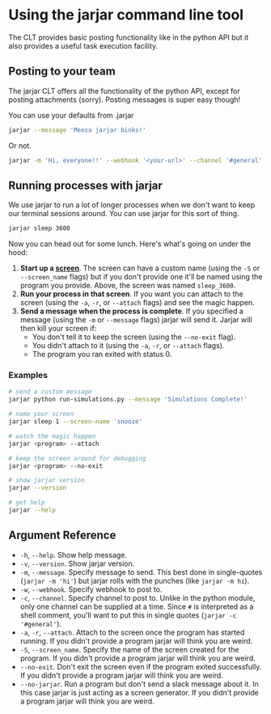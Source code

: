 # Using the jarjar command line tool

The CLT provides basic posting functionality like in the python API but it also provides a useful task execution facility.

## Posting to your team

The jarjar CLT offers all the functionality of the python API, except for posting attachments (sorry). Posting messages is super easy though!


You can use your defaults from .jarjar
```sh
jarjar --message 'Meesa jarjar binks!'
```

Or not.

```sh
jarjar -m 'Hi, everyone!!' --webhook '<your-url>' --channel '#general'
```

## Running processes with jarjar

We use jarjar to run a lot of longer processes when we don't want to keep our terminal sessions around. You can use jarjar for this sort of thing.

```sh
jarjar sleep 3600
```

Now you can head out for some lunch. Here's what's going on under the hood:

1. **Start up a [screen](https://www.gnu.org/software/screen/)**. The screen can have a custom name (using the `-S` or  `--screen_name` flags) but if you don't provide one it'll be named using the program you provide. Above, the screen was named `sleep_3600`.
2. **Run your process in that screen**. If you want you can attach to the screen (using the `-a`, `-r`, or  `--attach` flags) and see the magic happen.
3. **Send a message when the process is complete**. If you specified a message (using the `-m` or  `--message` flags) jarjar will send it. Jarjar will then kill your screen if:
    * You don't tell it to keep the screen (using the `--no-exit` flag).
    * You didn't attach to it (using the `-a`, `-r`, or  `--attach` flags).
    * The program you ran exited with status 0.

### Examples

```sh
# send a custom message
jarjar python run-simulations.py --message 'Simulations Complete!'

# name your screen
jarjar sleep 1 --screen-name 'snooze'

# watch the magic happen
jarjar <program> --attach

# keep the screen around for debugging
jarjar <program> --no-exit

# show jarjar version
jarjar --version

# get help
jarjar --help
```

## Argument Reference

- `-h`, `--help`. Show help message.
- `-v`, `--version`. Show jarjar version.
- `-m`, `--message`. Specify message to send. This best done in single-quotes (`jarjar -m 'hi'`) but jarjar rolls with the punches (like `jarjar -m hi`).
- `-w`, `--webhook`. Specify webhook to post to.
- `-c`, `--channel`. Specify channel to post to. Unlike in the python module, only one channel can be supplied at a time. Since `#` is interpreted as a shell comment, you'll want to put this in single quotes (`jarjar -c '#general'`).
- `-a`, `-r`, `--attach`. Attach to the screen once the program has started running. If you didn't provide a program jarjar will think you are weird.
- `-S`, `--screen_name`. Specify the name of the screen created for the program. If you didn't provide a program jarjar will think you are weird.
- `--no-exit`. Don't exit the screen even if the program exited successfully. If you didn't provide a program jarjar will think you are weird.
- `--no-jarjar`. Run a program but don't send a slack message about it. In this case jarjar is just acting as a screen generator. If you didn't provide a program jarjar will think you are weird.

